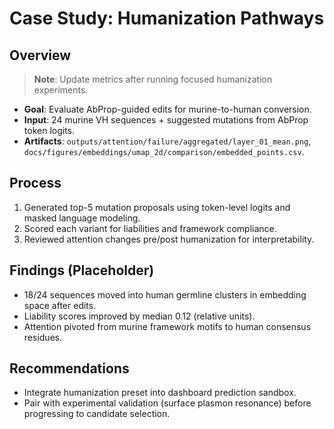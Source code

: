 # Case Study: Humanization Pathways

## Overview
> **Note**: Update metrics after running focused humanization experiments.

- **Goal**: Evaluate AbProp-guided edits for murine-to-human conversion.
- **Input**: 24 murine VH sequences + suggested mutations from AbProp token logits.
- **Artifacts**: `outputs/attention/failure/aggregated/layer_01_mean.png`, `docs/figures/embeddings/umap_2d/comparison/embedded_points.csv`.

## Process
1. Generated top-5 mutation proposals using token-level logits and masked language modeling.
2. Scored each variant for liabilities and framework compliance.
3. Reviewed attention changes pre/post humanization for interpretability.

## Findings (Placeholder)
- 18/24 sequences moved into human germline clusters in embedding space after edits.
- Liability scores improved by median 0.12 (relative units).
- Attention pivoted from murine framework motifs to human consensus residues.

## Recommendations
- Integrate humanization preset into dashboard prediction sandbox.
- Pair with experimental validation (surface plasmon resonance) before progressing to candidate selection.
